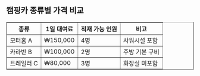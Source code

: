 <section id="price-compare">
  <h2>캠핑카 종류별 가격 비교</h2>
  <table border="1" cellpadding="10" cellspacing="0" style="width: 100%; border-collapse: collapse;">
      <thead>
          <tr>
              <th>종류</th>
              <th>1일 대여료</th>
              <th>적재 가능 인원</th>
              <th>비고</th>
          </tr>
      </thead>
      <tbody>
          <tr>
              <td>모터홈 A</td>
              <td>₩150,000</td>
              <td>4명</td>
              <td>샤워시설 포함</td>
          </tr>
          <tr>
              <td>카라반 B</td>
              <td>₩100,000</td>
              <td>2명</td>
              <td>주방 기본 구비</td>
          </tr>
          <tr>
              <td>트레일러 C</td>
              <td>₩80,000</td>
              <td>3명</td>
              <td>화장실 미포함</td>
          </tr>
      </tbody>
  </table>
</section>
